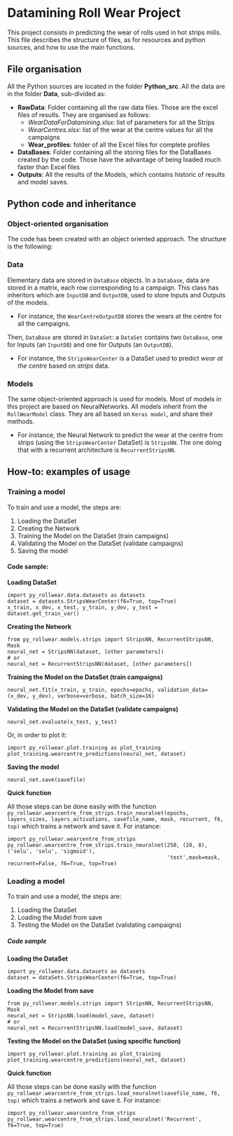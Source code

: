# Datamining Roll Wear Project

This project consists in predicting the wear of rolls used in hot strips mills. 
This file describes the structure of files, as for resources and python sources, 
and how to use the main functions.

## File organisation

All the Python sources are located in the folder **Python_src**.
All the data are in the folder **Data**, sub-divided as:
- **RawData**: Folder containing all the raw data files. Those are the excel files of resutls. 
They are organised as follows:
    - _WearDataForDatamining.xlsx_: list of parameters for all the Strips
    - _WearCentres.xlsx_: list of the wear at the centre values for all the campaigns
    - **Wear_profiles**: folder of all the Excel files for complete profiles
- **DataBases**: Folder containing all the storing files for the DataBases created by the code.
Those have the advantage of being loaded much faster than Excel files
- **Outputs**: All the results of the Models, which contains historic of results and model saves.

## Python code and inheritance

### Object-oriented organisation

The code has been created with an object oriented approach. The structure is the following:

### Data

Elementary data are stored in `DataBase` objects.
In a `Database`, data are stored in a matrix, each row corresponding to a campaign.
This class has inheritors which are `InputDB` and `OutputDB`, used to store Inputs and Outputs of the models.
- For instance, the `WearCentreOutputDB` stores the wears at the centre for all the campaigns.
 
Then, `DataBase` are stored in `DataSet`: a `DataSet` contains two `DataBase`, one for Inputs (an `InputDB`) 
and one for Outputs (an `OutputDB`). 
- For instance, the `StripsWearCenter` is a DataSet used to predict _wear at the centre_ based on _strips_ data.

### Models

The same object-oriented approach is used for models. Most of models in this project are based on NeuralNetworks.
All models inherit from the `RollWearModel` class. They are all based on `Keras model`, and share their methods.
- For instance, the Neural Network to predict the wear at the centre from strips (using the `StripsWearCenter` DataSet)
is `StripsNN`. The one doing that with a recurrent architecture is `RecurrentStripsNN`.

## How-to: examples of usage
### Training a model

To train and use a model, the steps are:
1. Loading the DataSet
2. Creating the Network
3. Training the Model on the DataSet (train campaigns)
4. Validating the Model on the DataSet (validate campaigns)
5. Saving the model

#### Code sample:

**Loading DataSet**

    import py_rollwear.data.datasets as datasets
    dataset = datasets.StripsWearCenter(f6=True, top=True)
    x_train, x_dev, x_test, y_train, y_dev, y_test = dataset.get_train_var()

**Creating the Network**
    
    from py_rollwear.models.strips import StripsNN, RecurrentStripsNN, Mask
    neural_net = StripsNN(dataset, [other parameters])
    # or
    neural_net = RecurrentStripsNN(dataset, [other parameters])    

**Training the Model on the DataSet (train campaigns)**
    
    neural_net.fit(x_train, y_train, epochs=epochs, validation_data=(x_dev, y_dev), verbose=verbose, batch_size=16)

**Validating the Model on the DataSet (validate campaigns)**
    
    neural_net.evaluate(x_test, y_test)

Or, in order to plot it:

    import py_rollwear.plot.training as plot_training
    plot_training.wearcentre_predictions(neural_net, dataset)

**Saving the model**
    
    neural_net.save(savefile)

**Quick function**

All those steps can be done easily with the function `py_rollwear.wearcentre_from_strips.train_neuralnet(epochs, layers_sizes, layers_activations, savefile_name,
mask, recurrent, f6, top)` which trains a network and save it. For instance:

    import py_rollwear.wearcentre_from_strips
    py_rollwear.wearcentre_from_strips.train_neuralnet(250, (20, 8), ('selu', 'selu', 'sigmoid'), 
                                                       'test',mask=mask, recurrent=False, f6=True, top=True)



### Loading a model

To train and use a model, the steps are:
1. Loading the DataSet
2. Loading the Model from save
3. Testing the Model on the DataSet (validating campaigns)

##### Code sample

**Loading the DataSet**

    import py_rollwear.data.datasets as datasets
    dataset = dataSets.StripsWearCenter(f6=True, top=True)

**Loading the Model from save**

    from py_rollwear.models.strips import StripsNN, RecurrentStripsNN, Mask
    neural_net = StripsNN.load(model_save, dataset)
    # or
    neural_net = RecurrentStripsNN.load(model_save, dataset)    

**Testing the Model on the DataSet (using specific function)**

    import py_rollwear.plot.training as plot_training
    plot_training.wearcentre_predictions(neural_net, dataset)
    
**Quick function**

All those steps can be done easily with the function `py_rollwear.wearcentre_from_strips.load_neuralnet(savefile_name, f6, top)` which trains a network and save it. For instance:

    import py_rollwear.wearcentre_from_strips
    py_rollwear.wearcentre_from_strips.load_neuralnet('Recurrent', f6=True, top=True)
